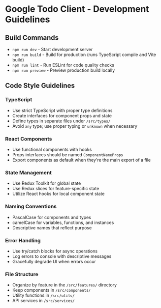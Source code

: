 # Google Todo Client - Development Guidelines

## Build Commands
- `npm run dev` - Start development server
- `npm run build` - Build for production (runs TypeScript compile and Vite build)
- `npm run lint` - Run ESLint for code quality checks
- `npm run preview` - Preview production build locally

## Code Style Guidelines

### TypeScript
- Use strict TypeScript with proper type definitions
- Create interfaces for component props and state
- Define types in separate files under `/src/types/`
- Avoid `any` type; use proper typing or `unknown` when necessary

### React Components
- Use functional components with hooks
- Props interfaces should be named `ComponentNameProps`
- Export components as default when they're the main export of a file

### State Management
- Use Redux Toolkit for global state
- Use Redux slices for feature-specific state
- Utilize React hooks for local component state

### Naming Conventions
- PascalCase for components and types
- camelCase for variables, functions, and instances
- Descriptive names that reflect purpose

### Error Handling
- Use try/catch blocks for async operations
- Log errors to console with descriptive messages
- Gracefully degrade UI when errors occur

### File Structure
- Organize by feature in the `/src/features/` directory
- Keep components in `/src/components/`
- Utility functions in `/src/utils/`
- API services in `/src/services/`